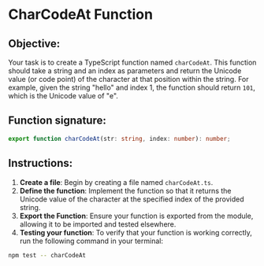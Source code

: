 # CharCodeAt Function

## Objective:

Your task is to create a TypeScript function named `charCodeAt`. This function should take a string and an index as parameters and return the Unicode value (or code point) of the character at that position within the string. For example, given the string "hello" and index 1, the function should return `101`, which is the Unicode value of "e".

## Function signature:

```typescript
export function charCodeAt(str: string, index: number): number;
```

## Instructions:

1. **Create a file**: Begin by creating a file named `charCodeAt.ts`.
2. **Define the function**: Implement the function so that it returns the Unicode value of the character at the specified index of the provided string.
3. **Export the Function**: Ensure your function is exported from the module, allowing it to be imported and tested elsewhere.
4. **Testing your function**: To verify that your function is working correctly, run the following command in your terminal:

```Bash
npm test -- charCodeAt
```
